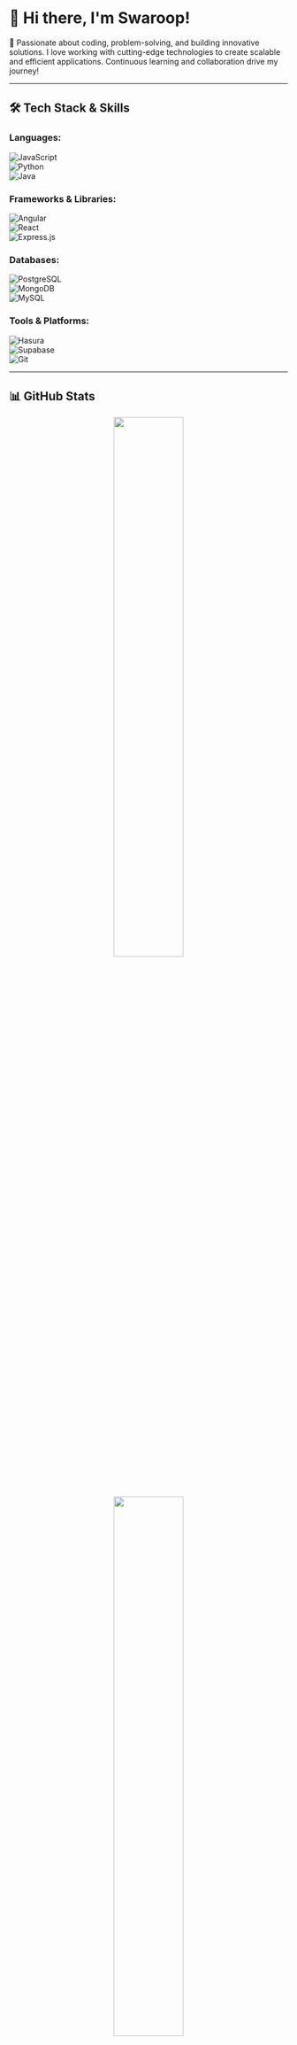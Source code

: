 # 👋 Hi there, I'm Swaroop! 

🚀  Passionate about coding, problem-solving, and building innovative solutions. I love working with cutting-edge technologies to create scalable and efficient applications. Continuous learning and collaboration drive my journey!  

---

## 🛠 Tech Stack & Skills  

### **Languages:**  
![JavaScript](https://img.shields.io/badge/-JavaScript-F7DF1E?logo=javascript&logoColor=black&style=for-the-badge)  
![Python](https://img.shields.io/badge/-Python-3776AB?logo=python&logoColor=white&style=for-the-badge)  
![Java](https://img.shields.io/badge/-Java-007396?logo=java&logoColor=white&style=for-the-badge)  

### **Frameworks & Libraries:**  
![Angular](https://img.shields.io/badge/-Angular-DD0031?logo=angular&logoColor=white&style=for-the-badge)  
![React](https://img.shields.io/badge/-React-61DAFB?logo=react&logoColor=black&style=for-the-badge)  
![Express.js](https://img.shields.io/badge/-Express-000000?logo=express&logoColor=white&style=for-the-badge)  

### **Databases:**  
![PostgreSQL](https://img.shields.io/badge/-PostgreSQL-336791?logo=postgresql&logoColor=white&style=for-the-badge)  
![MongoDB](https://img.shields.io/badge/-MongoDB-47A248?logo=mongodb&logoColor=white&style=for-the-badge)  
![MySQL](https://img.shields.io/badge/-MySQL-4479A1?logo=mysql&logoColor=white&style=for-the-badge)  

### **Tools & Platforms:**  
![Hasura](https://img.shields.io/badge/-Hasura-1EB4D4?logo=hasura&logoColor=white&style=for-the-badge)  
![Supabase](https://img.shields.io/badge/-Supabase-3ECF8E?logo=supabase&logoColor=white&style=for-the-badge)  
![Git](https://img.shields.io/badge/-Git-F05032?logo=git&logoColor=white&style=for-the-badge)  

---

## 📊 GitHub Stats  

<div align="center">
  <img src="https://github-readme-stats.vercel.app/api?username=Swaroopp15&show_icons=true&theme=dark&hide_border=true" width="50%" />
  <img src="https://github-readme-stats.vercel.app/api/top-langs/?username=Swaroopp15&layout=compact&theme=dark&hide_border=true" width="50%" />
</div>

---

## 🌍 Connect with Me  

💌 **Email:** [swarooppalacharla15@gmail.com](mailto:swarooppalacharla15@gmail.com)  

---

### 🎉 Thanks for Visiting! Keep Coding & Innovating! 🚀  
<div align="center">
  <img src="https://media.giphy.com/media/hvRJCLFzcasrR4ia7z/giphy.gif" width="100px" />
</div>

